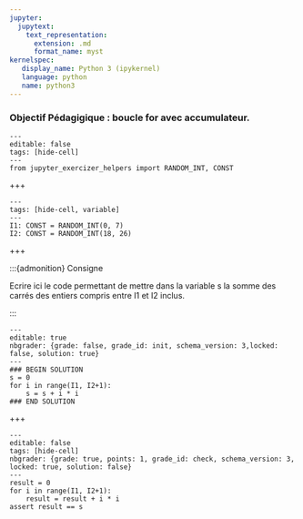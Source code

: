 ```yaml
---
jupyter:
  jupytext:
    text_representation:
      extension: .md
      format_name: myst
kernelspec:
   display_name: Python 3 (ipykernel)
   language: python
   name: python3
---
```


### Objectif Pédagigique : boucle for avec accumulateur.

```{code-cell} python
---
editable: false
tags: [hide-cell]
---
from jupyter_exercizer_helpers import RANDOM_INT, CONST
```

+++

```{code-cell} c++
---
tags: [hide-cell, variable]
---
I1: CONST = RANDOM_INT(0, 7)
I2: CONST = RANDOM_INT(18, 26)
```

+++

:::{admonition} Consigne

Ecrire ici le code permettant de mettre dans la variable s
la somme des carrés des entiers compris entre I1 et I2 inclus.

:::

```{code-cell} python
---
editable: true
nbgrader: {grade: false, grade_id: init, schema_version: 3,locked: false, solution: true}
---
### BEGIN SOLUTION
s = 0
for i in range(I1, I2+1):
    s = s + i * i
### END SOLUTION
```

+++

```{code-cell} python
---
editable: false
tags: [hide-cell]
nbgrader: {grade: true, points: 1, grade_id: check, schema_version: 3, locked: true, solution: false}
---
result = 0
for i in range(I1, I2+1):
    result = result + i * i
assert result == s
```
